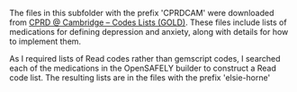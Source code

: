 The files in this subfolder with the prefix 'CPRDCAM' were downloaded from [CPRD @ Cambridge – Codes Lists (GOLD)](https://www.phpc.cam.ac.uk/pcu/research/research-groups/crmh/cprd_cam/codelists/v11/).
These files include lists of medications for defining depression and anxiety, along with details for how to implement them.

As I required lists of Read codes rather than gemscript codes, I searched each of the medications in the OpenSAFELY builder to construct a Read code list.
The resulting lists are in the files with the prefix 'elsie-horne'